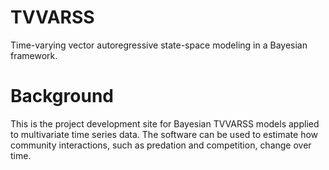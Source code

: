 # TVVARSS
Time-varying vector autoregressive state-space modeling in a Bayesian framework.

# Background
This is the project development site for Bayesian TVVARSS models applied to multivariate time series data. The software can be used to estimate how community interactions, such as predation and competition, change over time.
